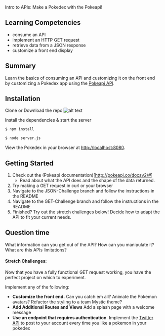 Intro to APIs: Make a Pokedex with the Pokeapi!

## Learning Competencies
- consume an API 
- implement an HTTP GET request
- retrieve data from a JSON response
- customize a front end display

## Summary

Learn the basics of consuming an API and customizing it on the front end by customizing a Pokedex app using the [Pokeapi API](https://pokeapi.co/). 

## Installation

Clone or Download the repo
![alt text](https://i.stack.imgur.com/PrvYK.png "Clone or download the repo!")


Install the dependencies & start the server
```bash
$ npm install

$ node server.js
```

View the Pokedex in your browser at [http://localhost:8080](http://localhost:8080).

## Getting Started
1.  Check out the (Pokeapi documentation)[http://pokeapi.co/docsv2/#] 
    - Read about what the API does and the shape of the data returned.
2.  Try making a GET request in curl or your browser
3.  Navigate to the JSON-Challenge branch and follow the instructions in the README
4.  Navigate to the GET-Challenge branch and follow the instructions in the README
5.  Finished?  Try out the stretch challenges below!  Decide how to adapt the API to fit your current needs.

## Question time
What information can you get out of the API? How can you manipulate it? What are this APIs limitations?

#### Stretch Challenges: 

Now that you have a fully functional GET request working, you have the perfect project on which to experiment. 

Implement any of the following:
  - **Customize the front end.** Can you catch em all?  Animate the Pokemon avatars?  Refactor the styling to a team Mystic theme?
  - **Add Additional Routes and Views** Add a splash page with a welcome message
  - **Use an endpoint that requires authentication**. Implement the 
      [Twitter API](https://dev.twitter.com/rest/public) to post to your account every time you like a pokemon in your pokedex

